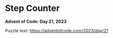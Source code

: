 # Step Counter

**Advent of Code: Day 21, 2023**

Puzzle text: https://adventofcode.com/2023/day/21
